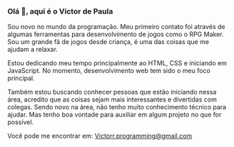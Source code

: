 ### Olá 👋, aqui é o Victor de Paula

Sou novo no mundo da programação. Meu primeiro contato foi através de algumas ferramentas para desenvolvimento de jogos como o RPG Maker. Sou um grande fã de jogos desde criança, é uma das coisas que me ajudam a relaxar.

Estou dedicando meu tempo principalmente ao HTML, CSS e iniciando em JavaScript. No momento, desenvolvimento web tem sido o meu foco principal. 

Também estou buscando conhecer pessoas que estão iniciando nessa área, acredito que as coisas sejam mais interessantes e divertidas com colegas. Sendo novo na área, não tenho muito conhecimento técnico para ajudar. Mas tenho boa vontade para auxiliar em algum projeto no que for possível.

Você pode me encontrar em: Victorr.programming@gmail.com
<!--
**VictorrdePaula/VictorrdePaula** is a ✨ _special_ ✨ repository because its `README.md` (this file) appears on your GitHub profile. -->
<!--
- 🔭 I’m currently working on ...
- 🌱 I’m currently learning ...
- 👯 I’m looking to collaborate on ...
- 🤔 I’m looking for help with ...
- 💬 Ask me about ...
- 📫 How to reach me: Victorr.programming@gmail.com
- 😄 Pronouns: ...
- ⚡ Fun fact: ...
-->

